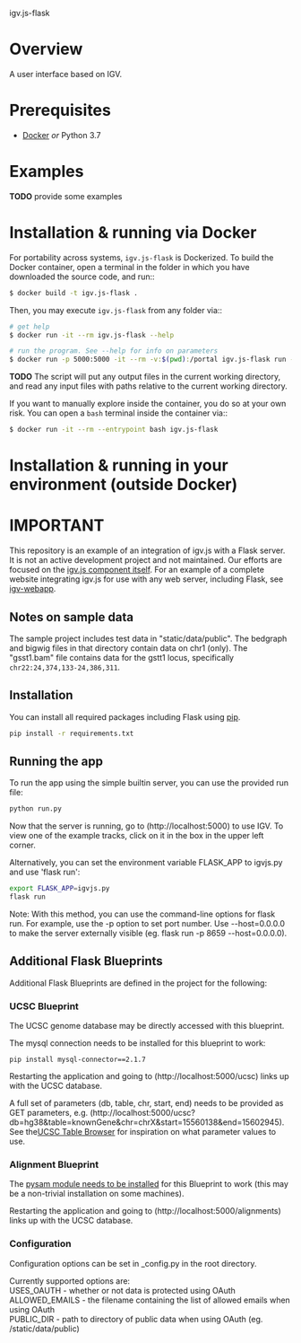 igv.js-flask

# Overview

A user interface based on IGV.


# Prerequisites

* [Docker](https://www.docker.com) *or* Python 3.7


# Examples

**TODO** provide some examples


# Installation & running via Docker

For portability across systems, ``igv.js-flask`` is
Dockerized. To build the Docker container, open a terminal in the folder in
which you have downloaded the source code, and run::

```sh
$ docker build -t igv.js-flask .
```

Then, you may execute ``igv.js-flask`` from any folder via::

```sh
# get help
$ docker run -it --rm igv.js-flask --help

# run the program. See --help for info on parameters
$ docker run -p 5000:5000 -it --rm -v:$(pwd):/portal igv.js-flask run --host=0.0.0.0
```

**TODO** The script will put any output files in the current working directory, and read
any input files with paths relative to the current working directory.


If you want to manually explore inside the container, you do so at your own
risk. You can open a ``bash`` terminal inside the container via::

```sh
$ docker run -it --rm --entrypoint bash igv.js-flask
```


# Installation & running in your environment (outside Docker)


# IMPORTANT

This repository is an example of an integration of igv.js with a Flask server.   It is not an active development project and not maintained.   Our efforts are focused on the [igv.js component itself](https://github.com/igvteam/igv.js).  For an example of a complete website integrating igv.js for use with any web server, including Flask,  see [igv-webapp](https://github.com/igvteam/igv-webapp).

## Notes on sample data

The sample project includes test data in "static/data/public".   The bedgraph and bigwig files in that directory contain data on chr1 (only).  The "gsst1.bam" file contains data for the gstt1 locus, specifically ```chr22:24,374,133-24,386,311```.  

## Installation
You can install all required packages including Flask using [pip](https://pip.pypa.io/en/stable/).
```sh
pip install -r requirements.txt
```
## Running the app
To run the app using the simple builtin server, you can use the provided run file:
```sh
python run.py
```

Now that the server is running, go to (http://localhost:5000) to use IGV.
To view one of the example tracks, click on it in the box in the upper left corner.

Alternatively, you can set the environment variable FLASK_APP to igvjs.py and use 'flask run':
```sh
export FLASK_APP=igvjs.py
flask run
```
Note: With this method, you can use the command-line options for flask run. For
example, use the -p option to set port number. Use --host=0.0.0.0 to make the
server externally visible (eg. flask run -p 8659 --host=0.0.0.0).

## Additional Flask Blueprints

Additional Flask Blueprints are defined in the project for the following:

### UCSC Blueprint

The UCSC genome database may be directly accessed with this blueprint.

The mysql connection needs to be installed for this blueprint to work:

```
pip install mysql-connector==2.1.7
```
Restarting the application and going to (http://localhost:5000/ucsc) links up with the UCSC database.

A full set of parameters (db, table, chr, start, end) needs to be provided as GET parameters, e.g. (http://localhost:5000/ucsc?db=hg38&table=knownGene&chr=chrX&start=15560138&end=15602945). See the[UCSC Table Browser](https://genome.ucsc.edu/cgi-bin/hgTables) for inspiration on what parameter values to use.

### Alignment Blueprint

The [pysam module needs to be installed](https://pysam.readthedocs.io/en/latest/installation.html) for this Blueprint to work (this may be a non-trivial installation on some machines).

Restarting the application and going to (http://localhost:5000/alignments) links up with the UCSC database.

### Configuration

Configuration options can be set in _config.py in the root directory.

Currently supported options are:  
USES_OAUTH - whether or not data is protected using OAuth  
ALLOWED_EMAILS - the filename containing the list of allowed emails when using OAuth  
PUBLIC_DIR - path to directory of public data when using OAuth (eg. /static/data/public)

